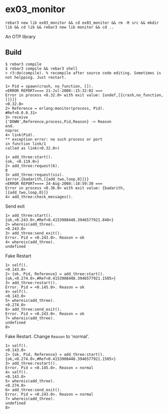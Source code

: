 ex03_monitor
=====
```
rebar3 new lib ex03_monitor && cd ex03_monitor && rm -R src && mkdir lib && cd lib && rebar3 new lib monitor && cd ..
```
An OTP library

Build
-----

    $ rebar3 compile
	$ rebar3 compile && rebar3 shell
	> r3:do(compile). % recompile after source code editing. Sometimes is not helpping. Just restart.	

```
1> Pid = spawn(crash, no_function, []).
=ERROR REPORT==== 21-Jul-2008::15:32:02 ===
Error in process <0.32.0> with exit value: {undef,[{crash,no_function,[]}]}
<0.32.0>
2> Reference = erlang:monitor(process, Pid).
#Ref<0.0.0.31>
3> receive
{'DOWN',Reference,process,Pid,Reason} -> Reason
end.
noproc
4> link(Pid).
** exception error: no such process or port
in function link/1
called as link(<0.32.0>)
```

```
1> add_three:start().
{ok, <0.119.0>}
2> add_three:request(6).
8
3> add_three:request(six).
{error,{badarith,[{add_two,loop,0}]}}
=ERROR REPORT==== 24-Aug-2008::18:59:30 ===
Error in process <0.36.0> with exit value: {badarith,[{add_two,loop,0}]}
4> add_three:check_messages().
```

Send exit
```
1> add_three:start().
{ok,<0.243.0>,#Ref<0.4153908448.3946577921.840>}
2> whereis(add_three).
<0.243.0>
3> add_three:send_exit().
Error. Pid = <0.243.0>. Reason = ok
4> whereis(add_three).
undefined
```

Fake Restart
```
1> self().
<0.143.0>
2> {ok, Pid, Reference} = add_three:start().
{ok,<0.274.0>,#Ref<0.4153908448.3946577921.1505>}
3> add_three:restart().
Error. Pid = <0.145.0>. Reason = ok
4> self().
<0.143.0>
5> whereis(add_three).
<0.274.0>
6> add_three:send_exit().
Error. Pid = <0.243.0>. Reason = ok
7> whereis(add_three).
undefined
8> 
```

Fake Restart. Change `Reason` to 'normal'.
```
1> self().
<0.143.0>
2> {ok, Pid, Reference} = add_three:start().
{ok,<0.274.0>,#Ref<0.4153908448.3946577921.1505>}
3> add_three:restart().
Error. Pid = <0.145.0>. Reason = normal
4> self().
<0.143.0>
5> whereis(add_three).
<0.274.0>
6> add_three:send_exit().
Error. Pid = <0.243.0>. Reason = normal
7> whereis(add_three).
undefined
8> 
```